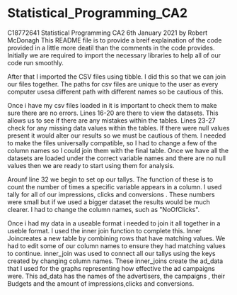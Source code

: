 # Statistical_Programming_CA2
C18772641 Statistical Programming CA2 6th January 2021 by Robert McDonagh 
This README file is to provide a breif explaination of the code provided in a little more deatil than the comments in the code provides. Initially we are required to import the necessary libraries to help all of our code run smoothly.

After that I imported the CSV files using tibble. I did this so that we can join our files together. The paths for csv files are unique to the user as every computer usesa different path with different names so be cautious of this.

Once i have my csv files loaded in it is important to check them to make sure there are no errors. Lines 16-20 are there to view the datasets. This allows us to see if there are any mistakes within the tables. Lines 23-27 check for any missing data values within the tables. If there were null values present it would alter our results so we must be cautious of them. I needed to make the files universally compatible, so I had to change a few  of the column names so I could join them with the final table. Once we have all the datasets are loaded under the correct variable names and there are no null values then we are ready to start using them for analysis.

Arounf line 32 we begin to set op  our tallys. The function of these is to count the number of times a specific variable appears in a column. I used tally for all of our impressions, clicks and conversions . These numbers were small but if we used a bigger dataset the results would be much clearer. I had to change the column names, such as "NoOfClicks".

Once i had my data in a useable format i needed to join it all together in a useble format. I used the inner join function to complete this. Inner Joincreates a new table by combining rows that have matching values. We had to edit some of our column names to ensure they had matching values to continue. inner_join was used to connect all our tallys using the keys created by changing column names. These inner_joins create the ad_data that I used for the graphs representing how effective the ad campaigns were. This ad_data has the names of the advertisers, the campaigns , their Budgets and the amount of impressions,clicks and conversions.
